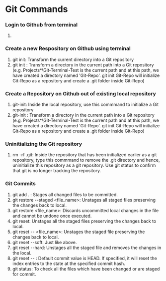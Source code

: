 # Git Commands

### Login to Github from terminal
1. 

### Create a new Respository on Github using terminal

1. git init: Transform the current directory into a Git repository
2. git init <directory>: Transform a directory in the current path into a Git repository (e.g. Projects\*\Git-Terminal-Test is the current path and at this path, we have created a directory named 'Git-Repo'. git init Git-Repo will initialize Git-Repo as a repository and create a .git folder inside Git-Repo)

### Create a Repository on Github out of existing local repository

1. git-init: Inside the local repository, use this commmand to initialize a Git repository
2. git-init <directory>: Transform a directory in the current path into a Git repository (e.g. Projects\*\Git-Terminal-Test is the current path and at this path, we have created a directory named 'Git-Repo'. git init Git-Repo will initialize Git-Repo as a repository and create a .git folder inside Git-Repo)

### Uninitializing the Git repository

1. rm -rf .git: Inside the repository that has been initialized earlier as a git repository, type this commmand to remove the .git directory and hence, uninitialize this repository as a git repository. Use git status to confirm that git is no longer tracking the repository.

### Git Commits

1. git add . : Stages all changed files to be committed.
2. git restore --staged <file_name>: Unstages all staged files preserving the changes back to local.
3. git restore <file_name>: Discards uncommitted local changes in the file and cannot be undone once executed.
4. git reset: Unstages all the staged files preserving the changes back to local.
5. git reset -- <file_name>: Unstages the staged file preserving the changes back to local.
6. git reset --soft: Just like above.
7. git reset --hard: Unstages all the staged file and removes the changes in the local.
8. git reset <commit> -- <path>:  Default commit value is HEAD. If specified, it will reset the index entries to the state at the specified commit hash.
9. git status: To check all the files which have been changed or are staged for commit.